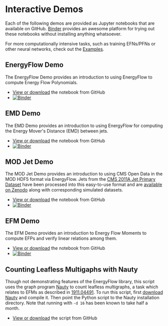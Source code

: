 # Interactive Demos

Each of the following demos are provided as Jupyter notebooks that are available on GitHub. [Binder](https://mybinder.org) provides an awesome platform for trying out these notebooks without installing anything whatsoever.

For more computationally intensive tasks, such as training EFNs/PFNs or other neural networks, check out the [Examples](../examples).

## EnergyFlow Demo

The EnergyFlow Demo provides an introduction to using EnergyFlow to compute Energy Flow Polynomials.

- [View or download](https://github.com/pkomiske/EnergyFlow/blob/master/demos/EnergyFlow%20Demo.ipynb) the notebook from GitHub
- [![Binder](https://mybinder.org/badge_logo.svg)](https://mybinder.org/v2/gh/pkomiske/EnergyFlow/master?filepath=demos/EnergyFlow%20Demo.ipynb)

## EMD Demo

The EMD Demo provides an introduction to using EnergyFlow for computing the Energy Mover's Distance (EMD) between jets.

- [View or download](https://github.com/pkomiske/EnergyFlow/blob/master/demos/EMD%20Demo.ipynb) the notebook from GitHub
- [![Binder](https://mybinder.org/badge_logo.svg)](https://mybinder.org/v2/gh/pkomiske/EnergyFlow/master?filepath=demos/EMD%20Demo.ipynb)

## MOD Jet Demo

The MOD Jet Demo provides an introduction to using CMS Open Data in the MOD HDF5 format via EnergyFlow. Jets from the [CMS 2011A Jet Primary Dataset](http://doi.org/10.7483/OPENDATA.CMS.UP77.P6PQ) have been processed into this easy-to-use format and are [available on Zenodo](https://doi.org/10.5281/zenodo.3340205) along with corresponding simulated datasets.

- [View or download](https://github.com/pkomiske/EnergyFlow/blob/master/demos/MOD%20Jet%20Demo.ipynb) the notebook from GitHub
- [![Binder](https://mybinder.org/badge_logo.svg)](https://mybinder.org/v2/gh/pkomiske/EnergyFlow/master?filepath=demos/MOD%20Jet%20Demo.ipynb)

## EFM Demo

The EFM Demo provides an introduction to Energy Flow Moments to compute EFPs and verify linear relations among them.

- [View or download](https://github.com/pkomiske/EnergyFlow/blob/master/demos/EFM%20Demo.ipynb) the notebook from GitHub
- [![Binder](https://mybinder.org/badge_logo.svg)](https://mybinder.org/v2/gh/pkomiske/EnergyFlow/master?filepath=demos/EFM%20Demo.ipynb)

## Counting Leafless Multigaphs with Nauty

Though not demonstrating features of the EnergyFlow library, this script uses the graph program [Nauty](http://pallini.di.uniroma1.it/) to count leafless multigraphs, a task which relates to EFMs as described in [1911.04491](https://arxiv.org/abs/1911.04491). To run this script, first [download Nauty](http://pallini.di.uniroma1.it/nauty26r12.tar.gz) and compile it. Then point the Python script to the Nauty installation directory. Note that running with `-d 16` has been known to take half a month.

- [View or download](https://github.com/pkomiske/EnergyFlow/blob/master/demos/count_leafless_multigraphs_nauty.py) the script from GitHub
